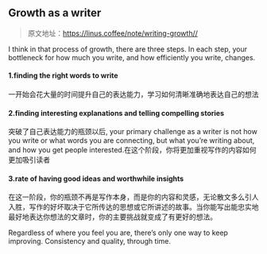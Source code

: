 ## Growth as a writer
> 原文地址：<https://linus.coffee/note/writing-growth//>

I think in that process of growth, there are three steps. In each step, your bottleneck for how much you write, and how efficiently you write, changes.

#### 1.finding the right words to write
一开始会花大量的时间提升自己的表达能力，学习如何清晰准确地表达自己的想法
#### 2.finding interesting explanations and telling compelling stories
突破了自己表达能力的瓶颈以后, your primary challenge as a writer is not how you write or what words you are connecting, but what you’re writing about, and how you get people interested.在这个阶段，你将更加重视写作的内容如何更加吸引读者
#### 3.rate of having good ideas and worthwhile insights
在这一阶段，你的瓶颈不再是写作本身，而是你的内容和灵感，无论散文多么引人入胜，写作的好坏取决于它所传达的思想或它所讲述的故事。当你能写出能忠实地最好地表达你想法的文章时，你的主要挑战就变成了有更好的想法。

Regardless of where you feel you are, there’s only one way to keep improving. Consistency and quality, through time.